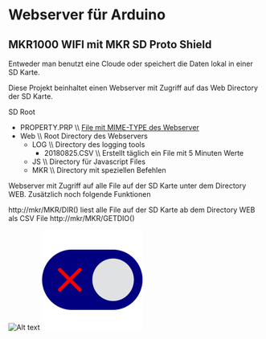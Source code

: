 # Webserver für Arduino
## MKR1000 WIFI mit MKR SD Proto Shield

Entweder man benutzt eine Cloude oder speichert die Daten lokal in einer SD Karte.

Diese Projekt beinhaltet einen Webserver mit Zugriff auf das Web Directory der SD Karte.

SD Root
* PROPERTY.PRP \\\\ [File mit MIME-TYPE des Webserver](https://wiki.selfhtml.org/wiki/MIME-Type/%C3%9Cbersicht)
* Web \\\\ Root Directory  des Webservers
  - LOG \\\\ Directory des logging tools
       - 20180825.CSV \\\\ Erstellt täglich ein File mit 5 Minuten Werte
  - JS \\\\ Directory für Javascript Files
  - MKR \\\\ Directory mit speziellen Befehlen


Webserver mit Zugriff auf alle File auf der SD Karte unter dem Directory WEB.
Zusätzlich noch folgende Funktionen

http://mkr/MKR/DIR() liest alle File auf der SD Karte ab dem Directory WEB als CSV File
http://mkr/MKR/GETDIO()

![Alt text](./controllers_brief.svg)
<img src="./web/img/off.svg">
